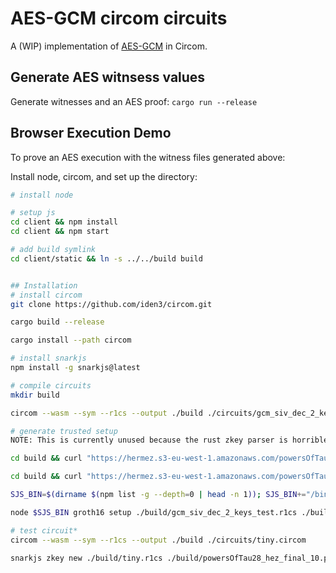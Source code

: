 # AES-GCM circom circuits
A (WIP) implementation of [AES-GCM](https://web.cs.ucdavis.edu/~rogaway/ocb/gcm.pdf) in Circom.


## Generate AES witnsess values
Generate witnesses and an AES proof:
`cargo run --release`

## Browser Execution Demo
To prove an AES execution with the witness files generated above:

Install node, circom, and set up the directory:
```sh
# install node

# setup js
cd client && npm install
cd client && npm start

# add build symlink
cd client/static && ln -s ../../build build


## Installation
# install circom
git clone https://github.com/iden3/circom.git

cargo build --release

cargo install --path circom

# install snarkjs
npm install -g snarkjs@latest
```

```sh
# compile circuits
mkdir build

circom --wasm --sym --r1cs --output ./build ./circuits/gcm_siv_dec_2_keys_test.circom

# generate trusted setup
NOTE: This is currently unused because the rust zkey parser is horrible. 

cd build && curl "https://hermez.s3-eu-west-1.amazonaws.com/powersOfTau28_hez_final_10.ptau" --output './build/powersOfTau28_hez_final_10.ptau' && cd ..

cd build && curl "https://hermez.s3-eu-west-1.amazonaws.com/powersOfTau28_hez_final_19.ptau" --output './build/powersOfTau28_hez_final_19.ptau' && cd ..

SJS_BIN=$(dirname $(npm list -g --depth=0 | head -n 1)); SJS_BIN+="/bin/snarkjs"

node $SJS_BIN groth16 setup ./build/gcm_siv_dec_2_keys_test.r1cs ./build/powersOfTau28_hez_final_19.ptau ./build/test_0000.zkey

# test circuit*
circom --wasm --sym --r1cs --output ./build ./circuits/tiny.circom

snarkjs zkey new ./build/tiny.r1cs ./build/powersOfTau28_hez_final_10.ptau ./build/tiny.zkey
```